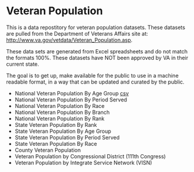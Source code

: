 Veteran Population
=====================

This is a data repostitory for veteran population datasets. These datasets are pulled from the Department of Veterans Affairs site at: http://www.va.gov/vetdata/Veteran_Population.asp.

These data sets are generated from Excel spreadsheets and do not match the formats 100%. These datasets have NOT been approved by VA in their current state.

The goal is to get up, make available for the public to use in a machine readable format, in a way that can be updated and curated by the public.

* National Veteran Population By Age Group [csv](national-veteran-population-age-group.csv)
* National Veteran Population By Period Served
* National Veteran Population By Race
* National Veteran Population By Branch
* National Veteran Population By Rank
* State Veteran Population By Rank
* State Veteran Population By Age Group
* State Veteran Population By Period Served
* State Veteran Population By Race
* County Veteran Population
* Veteran Population by Congressional District (111th Congress)
* Veteran Population by Integrate Service Network (VISN)
